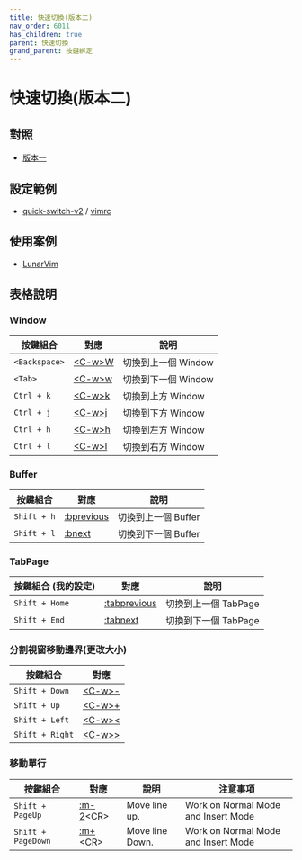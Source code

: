 ```yaml
---
title: 快速切換(版本二)
nav_order: 6011
has_children: true
parent: 快速切換
grand_parent: 按鍵綁定
---
```



# 快速切換(版本二)


## 對照

* [版本一](index.md)


## 設定範例

* [quick-switch-v2](https://github.com/samwhelp/note-about-vim/tree/gh-pages/_demo/adjustment/keybind/quick-switch-v2) / [vimrc](https://github.com/samwhelp/note-about-vim/blob/gh-pages/_demo/adjustment/keybind/quick-switch-v2/vimrc)


## 使用案例

* [LunarVim](https://samwhelp.github.io/note-about-nvim/read/case/lunarvim.html)


## 表格說明


### Window

| 按鍵組合 | 對應 | 說明 |
| --- | --- | --- |
| `<Backspace>` | [&lt;C-w&gt;W](https://vimhelp.org/windows.txt.html#CTRL-W_W) | 切換到上一個 Window |
| `<Tab>` | [&lt;C-w&gt;w](https://vimhelp.org/windows.txt.html#CTRL-W_w) | 切換到下一個 Window |
| `Ctrl + k` | [&lt;C-w&gt;k](https://vimhelp.org/windows.txt.html#CTRL-W_k) | 切換到上方 Window |
| `Ctrl + j` | [&lt;C-w&gt;j](https://vimhelp.org/windows.txt.html#CTRL-W_j) | 切換到下方 Window |
| `Ctrl + h` | [&lt;C-w&gt;h](https://vimhelp.org/windows.txt.html#CTRL-W_h) | 切換到左方 Window |
| `Ctrl + l` | [&lt;C-w&gt;l](https://vimhelp.org/windows.txt.html#CTRL-W_l) | 切換到右方 Window |


### Buffer

| 按鍵組合 | 對應 | 說明 |
| --- | --- | --- |
| `Shift + h` | [:bprevious](https://vimhelp.org/windows.txt.html#%3Abprevious) | 切換到上一個 Buffer |
| `Shift + l` | [:bnext](https://vimhelp.org/windows.txt.html#%3Abnext) | 切換到下一個 Buffer |


### TabPage

| 按鍵組合 (我的設定) | 對應 | 說明 |
| --- | --- | --- |
| `Shift + Home` | [:tabprevious](https://vimhelp.org/tabpage.txt.html#%3Atabprevious) | 切換到上一個 TabPage |
| `Shift + End` | [:tabnext](https://vimhelp.org/tabpage.txt.html#%3Atabnext) | 切換到下一個 TabPage |



### 分割視窗移動邊界(更改大小)

| 按鍵組合 | 對應 |
| --- | --- |
| `Shift + Down` | [&lt;C-w&gt;-](https://vimhelp.org/windows.txt.html#CTRL-W_-) |
| `Shift + Up` | [&lt;C-w&gt;+](https://vimhelp.org/windows.txt.html#CTRL-W_%2B) |
| `Shift + Left` | [&lt;C-w&gt;<](https://vimhelp.org/windows.txt.html#CTRL-W_<) |
| `Shift + Right` | [&lt;C-w&gt;>](https://vimhelp.org/windows.txt.html#CTRL-W_>) |


### 移動單行

| 按鍵組合 | 對應 | 說明 | 注意事項 |
| --- | --- | --- | --- |
| `Shift + PageUp` | [:m-2](https://vimhelp.org/change.txt.html#%3Am)&lt;CR&gt; | Move line up. | Work on Normal Mode and Insert Mode |
| `Shift + PageDown` | [:m+](https://vimhelp.org/change.txt.html#%3Am)&lt;CR&gt; | Move line Down. | Work on Normal Mode and Insert Mode |
